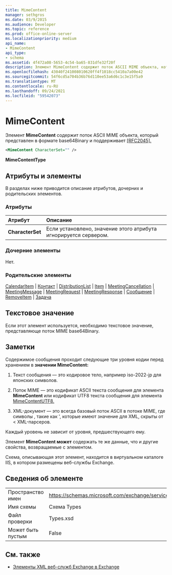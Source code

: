 ```yaml
---
title: MimeContent
manager: sethgros
ms.date: 03/9/2015
ms.audience: Developer
ms.topic: reference
ms.prod: office-online-server
ms.localizationpriority: medium
api_name:
- MimeContent
api_type:
- schema
ms.assetid: 4f472a08-5653-4c54-ba65-831dfe32f20f
description: Элемент MimeContent содержит поток ASCII MIME объекта, который представлен в формате base64Binary и поддерживает [RFC2045].
ms.openlocfilehash: 43040f241008010620ff4f1018cc5410a7a00e42
ms.sourcegitcommit: 54f6cd5a704b36b76d110ee53a6d6c1c3e15f5a9
ms.translationtype: MT
ms.contentlocale: ru-RU
ms.lasthandoff: 09/24/2021
ms.locfileid: "59542073"
---
```

# <a name="mimecontent"></a>MimeContent

Элемент **MimeContent** содержит поток ASCII MIME объекта, который представлен в формате base64Binary и поддерживает [[RFC2045].](http://www.rfc-editor.org/rfc/rfc2045.txt)
  
```xml
<MimeContent CharacterSet="" />
```

 **MimeContentType**
## <a name="attributes-and-elements"></a>Атрибуты и элементы

В разделах ниже приводится описание атрибутов, дочерних и родительских элементов.
  
### <a name="attributes"></a>Атрибуты

|**Атрибут**|**Описание**|
|:-----|:-----|
|**CharacterSet** <br/> |Если установлено, значение этого атрибута игнорируется сервером.  <br/> |
   
### <a name="child-elements"></a>Дочерние элементы

Нет.
  
### <a name="parent-elements"></a>Родительские элементы

[CalendarItem](calendaritem.md)  |  [Контакт](contact.md)  |  [DistributionList](distributionlist.md)  |  [Item](item.md)  |  [MeetingCancellation](meetingcancellation.md)  |  [MeetingMessage](meetingmessage.md)  |  [MeetingRequest](meetingrequest.md)  |  [MeetingResponse](meetingresponse.md)  |  [Сообщение](message-ex15websvcsotherref.md)  |  [RemoveItem](removeitem.md)  |  [Задача](task.md)
  
## <a name="text-value"></a>Текстовое значение

Если этот элемент используется, необходимо текстовое значение, представляюще поток MIME base64Binary.
  
## <a name="remarks"></a>Заметки

Содержимое сообщения проходит следующие три уровня кодии перед хранением в **значении MimeContent:** 
  
1. Текст сообщения — это кодировое тело, например iso-2022-jp для японских символов.
    
2. Поток MIME — это кодификат ASCII текста сообщения для элемента **MimeContent** или кодификат UTF8 текста сообщения для элемента [MimeContentUTF8.](mimecontentutf8.md) 
    
3. XML-документ — это всегда базовый поток ASCII в потоке MIME, где символы , такие как ', которые имеют значение для XML, скрыты от \< XML-парсеров.
    
Каждый уровень не зависит от уровня, предшествующего ему.
  
Элемент **MimeContent может** содержать те же данные, что и другие свойства, возвращаемые с элементом. 
  
Схема, описывающая этот элемент, находится в виртуальном каталоге IIS, в котором размещены веб-службы Exchange.
  
## <a name="element-information"></a>Сведения об элементе

|||
|:-----|:-----|
|Пространство имен  <br/> |https://schemas.microsoft.com/exchange/services/2006/types  <br/> |
|Имя схемы  <br/> |Схема Types  <br/> |
|Файл проверки  <br/> |Types.xsd  <br/> |
|Может быть пустым  <br/> |False  <br/> |
   
## <a name="see-also"></a>См. также



- [Элементы XML веб-служб Exchange в Exchange](ews-xml-elements-in-exchange.md)

